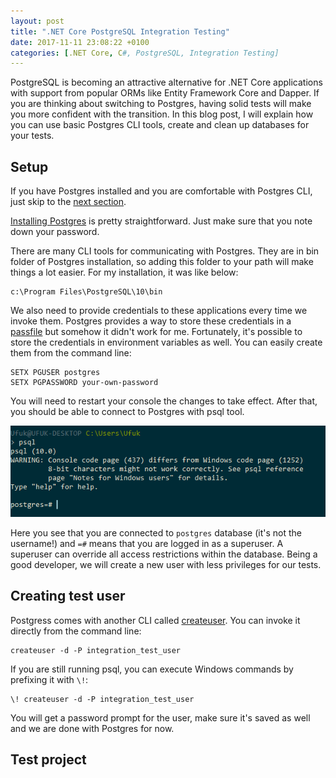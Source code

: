 ```yaml
---
layout: post
title: ".NET Core PostgreSQL Integration Testing"
date: 2017-11-11 23:08:22 +0100
categories: [.NET Core, C#, PostgreSQL, Integration Testing]
---
```


PostgreSQL is becoming an attractive alternative for .NET Core applications with support from popular ORMs like Entity Framework Core and Dapper. If you are thinking about switching to Postgres, having solid tests will make you more confident with the transition. In this blog post, I will explain how you can use basic Postgres CLI tools, create and clean up databases for your tests.

## Setup 

If you have Postgres installed and you are comfortable with Postgres CLI, just skip to the [next section](#creating-test-user).

[Installing Postgres][1] is pretty straightforward. Just make sure that you note down your password.

There are many CLI tools for communicating with Postgres. They are in bin folder of Postgres installation, so adding this folder to your path will make things a lot easier. For my installation, it was like below:

    c:\Program Files\PostgreSQL\10\bin

We also need to provide credentials to these applications every time we invoke them. Postgres provides a way to store these credentials in a [passfile][2] but somehow it didn't work for me. Fortunately, it's possible to store the credentials in environment variables as well. You can easily create them from the command line:

    SETX PGUSER postgres
    SETX PGPASSWORD your-own-password

You will need to restart your console the changes to take effect. After that, you should be able to connect to Postgres with psql tool.

![Running psql for the first time][3]

Here you see that you are connected to `postgres` database (it's not the username!) and `=#` means that you are logged in as a superuser. A superuser can override all access restrictions within the database. Being a good developer, we will create a new user with less privileges for our tests.

## <a id="creating-test-user">Creating test user</a>

Postgress comes with another CLI called [createuser][4]. You can invoke it directly from the command line:

    createuser -d -P integration_test_user

If you are still running psql, you can execute Windows commands by prefixing it with `\!`:

    \! createuser -d -P integration_test_user

You will get a password prompt for the user, make sure it's saved as well and we are done with Postgres for now.

## Test project




[1]: https://www.postgresql.org/download/windows/
[2]: https://www.postgresql.org/docs/current/static/libpq-pgpass.html
[3]: /assets/img/psql.png
[4]: https://www.postgresql.org/docs/10/static/app-createuser.html